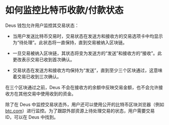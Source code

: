 # 如何监控比特币收款/付款状态

Deus 钱包允许用户监控其交易状态：

- 当用户发送比特币交易时，交易状态在发送方和接收方的交易选项卡中均显示为“待处理”。此状态将一直保持，直到交易被纳入区块链。

- 一旦交易被纳入区块链，其状态将变为发送方的“发送”和接收方的“接收”。此更改表示交易已收到首次确认。

- 交易状态在发送方和接收方均保持为“发送”，直到至少三个区块通过，这意味着交易已收到三次确认。

在三个区块通过之前，Deus 不会在接收方的余额中反映交易金额，也不会允许接收方在其他交易中使用收到的资金。

除了在 Deus 中监控交易状态外，用户还可以使用公开的比特币区块浏览器（例如 [btc.com](https://btc.com)）进行监控。为了跟踪外部资源上待处理交易的状态，用户需要交易 ID，可以在 Deus 中找到。